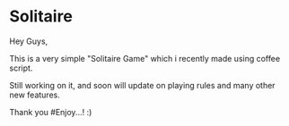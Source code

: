 # Solitaire

Hey Guys,

This is a very simple "Solitaire Game" which i recently made using coffee script.

Still working on it, and soon will update on playing rules and many other new features.

Thank you #Enjoy...! :)
